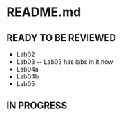 # README.md

## READY TO BE REVIEWED
- Lab02
- Lab03
-- Lab03 has labs in it now
- Lab04a
- Lab04b
- Lab05


## IN PROGRESS

